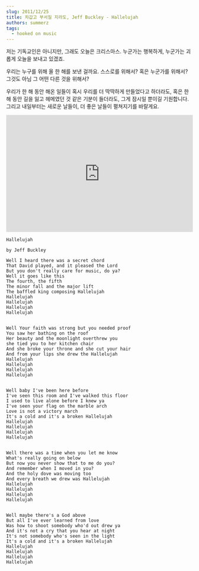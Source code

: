 ```yaml
---
slug: 2011/12/25
title: 차갑고 부서질 지라도, Jeff Buckley - Hallelujah
authors: summerz
tags:
  - hooked on music
---
```


저는 기독교인은 아니지만, 그래도 오늘은 크리스마스. 누군가는 행복하게, 누군가는 괴롭게 오늘을 보내고 있겠죠.

<!-- truncate -->

우리는 누구를 위해 올 한 해를 보낸 걸까요. 스스로를 위해서? 혹은 누군가를 위해서? 그것도 아님 그 어떤 다른 것을 위해서?

우리가 한 해 동안 해온 일들이 혹시 우리를 더 딱딱하게 만들었다고 하더라도, 혹은 한 해 동안 길을 잃고 헤메였던 것 같은 기분이 들더라도, 그게 잠시일 뿐이길 기원합니다. 그리고 내일부터는 새로운 날들이, 더 좋은 날들이 펼쳐지기를 바랄게요.

<iframe width="100%" height="315" src="https://www.youtube.com/embed/y8AWFf7EAc4?si=VK_BooJiI_cTJRgq" title="YouTube video player" frameborder="0" allow="accelerometer; autoplay; clipboard-write; encrypted-media; gyroscope; picture-in-picture; web-share" referrerpolicy="strict-origin-when-cross-origin" allowfullscreen></iframe>

```
Hallelujah

by Jeff Buckley

Well I heard there was a secret chord
That David played, and it pleased the Lord
But you don't really care for music, do ya?
Well it goes like this
The fourth, the fifth
The minor fall and the major lift
The baffled king composing Hallelujah
Hallelujah
Hallelujah
Hallelujah
Hallelujah


Well Your faith was strong but you needed proof
You saw her bathing on the roof
Her beauty and the moonlight overthrew you
she tied you to her kitchen chair
And she broke your throne and she cut your hair
And from your lips she drew the Hallelujah
Hallelujah
Hallelujah
Hallelujah
Hallelujah


Well baby I've been here before
I've seen this room and I've walked this floor
I used to live alone before I knew ya
I've seen your flag on the marble arch
Love is not a victory march
It's a cold and it's a broken Hallelujah
Hallelujah
Hallelujah
Hallelujah
Hallelujah


Well there was a time when you let me know
What's really going on below
But now you never show that to me do you?
And remember when I moved in you?
And the holy dove was moving too
And every breath we drew was Hallelujah
Hallelujah
Hallelujah
Hallelujah
Hallelujah


Well maybe there's a God above
But all I've ever learned from love
Was how to shoot somebody who'd out drew ya
And it's not a cry that you hear at night
It's not somebody who's seen in the light
It's a cold and it's a broken Hallelujah
Hallelujah
Hallelujah
Hallelujah
Hallelujah
```